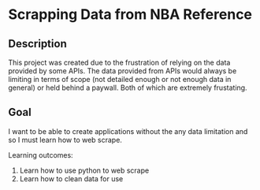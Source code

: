 # Scrapping Data from NBA Reference  

## Description
This project was created due to the frustration of relying on the data provided by some APIs.
The data provided from APIs would always be limiting in terms of scope (not detailed enough or not enough data in general) or held behind a paywall.
Both of which are extremely frustating.

## Goal
I want to be able to create applications without the any data limitation and so I must learn how to web scrape.

Learning outcomes: 
1. Learn how to use python to web scrape
2. Learn how to clean data for use
